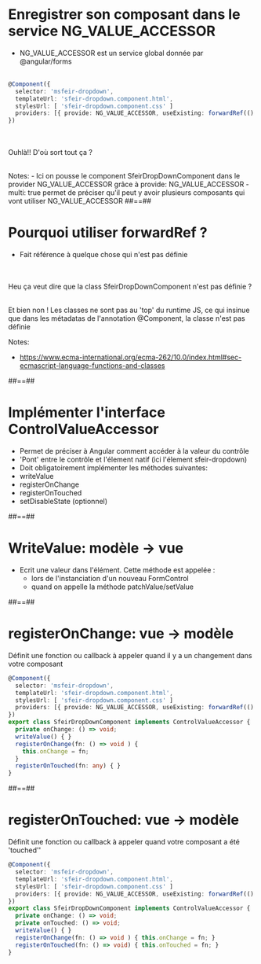 <!-- .slide: class="with-code inconsolata" -->

# Enregistrer son composant dans le service NG_VALUE_ACCESSOR

-   NG_VALUE_ACCESSOR est un service global donnée par @angular/forms
    <br><br>

```typescript
@Component({
  selector: 'msfeir-dropdown',
  templateUrl: 'sfeir-dropdown.component.html',
  stylesUrl: [ 'sfeir-dropdown.component.css' ]
  providers: [{ provide: NG_VALUE_ACCESSOR, useExisting: forwardRef(() => SfeirDropDownComponent), multi: true }]
})
```

<!-- .element: class="big-code" -->

<br><br>
Ouhlà!! D'où sort tout ça ?

<!-- .element: class="center important" -->
<br>
Notes:
- Ici on pousse le component SfeirDropDownComponent dans le provider NG_VALUE_ACCESSOR grâce à provide: NG_VALUE_ACCESSOR
- multi: true permet de préciser qu'il peut y avoir plusieurs composants qui vont utiliser NG_VALUE_ACCESSOR
##==##

<!-- .slide: class="inconsolata with-code" -->

# Pourquoi utiliser forwardRef ?

-   Fait référence à quelque chose qui n'est pas définie
    <br><br><br>

Heu ça veut dire que la class SfeirDropDownComponent n'est pas définie ?

<!-- .element: class="center important"-->
<br>
Et bien non ! Les classes ne sont pas au 'top' du runtime JS, ce qui insinue que dans les métadatas de l'annotation @Component, la classe n'est pas définie

Notes:

-   https://www.ecma-international.org/ecma-262/10.0/index.html#sec-ecmascript-language-functions-and-classes

##==##

<!-- .slide -->

# Implémenter l'interface ControlValueAccessor

-   Permet de préciser à Angular comment accéder à la valeur du contrôle
-   'Pont' entre le contrôle et l'élement natif (ici l'élement sfeir-dropdown)
-   Doit obligatoirement implémenter les méthodes suivantes:
-   writeValue
-   registerOnChange
-   registerOnTouched
-   setDisableState (optionnel)

##==##

<!-- .slide: class="sfeir-basic-slide" -->

# WriteValue: modèle -> vue

-   Ecrit une valeur dans l'élément. Cette méthode est appelée :
    -   lors de l'instanciation d'un nouveau FormControl
    -   quand on appelle la méthode patchValue/setValue

##==##

<!-- .slide: class="with-code inconsolata" -->

# registerOnChange: vue -> modèle

Définit une fonction ou callback à appeler quand il y a un changement dans votre composant

```typescript
@Component({
  selector: 'msfeir-dropdown',
  templateUrl: 'sfeir-dropdown.component.html',
  stylesUrl: [ 'sfeir-dropdown.component.css' ]
  providers: [{ provide: NG_VALUE_ACCESSOR, useExisting: forwardRef(() => SfeirDropDownComponent), multi: true }]
})
export class SfeirDropDownComponent implements ControlValueAccessor {
  private onChange: () => void;
  writeValue() { }
  registerOnChange(fn: () => void ) {
    this.onChange = fn;
  }
  registerOnTouched(fn: any) { }
}
```

<!-- .element: class="big-code" -->

##==##

<!-- .slide: class="with-code inconsolata" -->

# registerOnTouched: vue -> modèle

Définit une fonction ou callback à appeler quand votre composant a été 'touched''

```typescript
@Component({
  selector: 'msfeir-dropdown',
  templateUrl: 'sfeir-dropdown.component.html',
  stylesUrl: [ 'sfeir-dropdown.component.css' ]
  providers: [{ provide: NG_VALUE_ACCESSOR, useExisting: forwardRef(() => SfeirDropDownComponent), multi: true }]
})
export class SfeirDropDownComponent implements ControlValueAccessor {
  private onChange: () => void;
  private onTouched: () => void;
  writeValue() { }
  registerOnChange(fn: () => void ) { this.onChange = fn; }
  registerOnTouched(fn: () => void) { this.onTouched = fn; }
}
```

<!-- .element: class="big-code" -->
